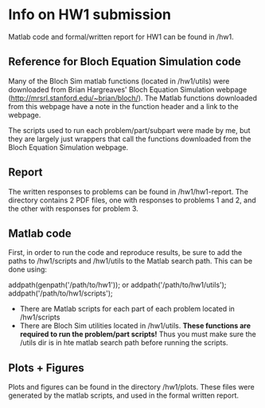 # Info on HW1 submission

Matlab code and formal/written report for HW1 can be found in /hw1.

## Reference for Bloch Equation Simulation code
Many of the Bloch Sim matlab functions (located in /hw1/utils) were downloaded from Brian Hargreaves' Bloch Equation Simulation webpage (http://mrsrl.stanford.edu/~brian/bloch/). The Matlab functions downloaded from this webpage have a note in the function header and a link to the webpage. 

The scripts used to run each problem/part/subpart were made by me, but they are largely just wrappers that call the functions downloaded from the Bloch Equation Simulation webpage. 

## Report
The written responses to problems can be found in /hw1/hw1-report. The directory contains 2 PDF files, one with responses to problems 1 and 2, and the other with responses for problem 3.

## Matlab code
First, in order to run the code and reproduce results, be sure to add the paths to /hw1/scripts and /hw1/utils to the Matlab search path. This can be done using: 

addpath(genpath('/path/to/hw1'));
or
addpath('/path/to/hw1/utils');
addpath('/path/to/hw1/scripts');

 - There are Matlab scripts for each part of each problem located in /hw1/scripts
 - There are Bloch Sim utilities located in /hw1/utils. **These functions are required to run the problem/part scripts!** Thus you must make sure the /utils dir is in hte matlab search path before running the scripts.

## Plots + Figures
Plots and figures can be found in the directory /hw1/plots. These files were generated by the matlab scripts, and used in the formal written report. 
